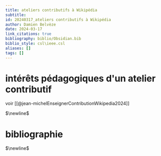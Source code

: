 ```yaml
---
title: ateliers contributifs à Wikipédia
subtitle:
id: 20240317_ateliers contributifs à Wikipédia
author: Damien Belvèze
date: 2024-03-17
link_citations: true
bibliography: biblio/Obsidian.bib
biblio_style: csl\ieee.csl
aliases: []
tags: []
---
```

# intérêts pédagogiques d'un atelier contributif

voir [[@jean-michelEnseignerContributionWikipedia2024]]




$\newline$
# bibliographie
$\newline$






